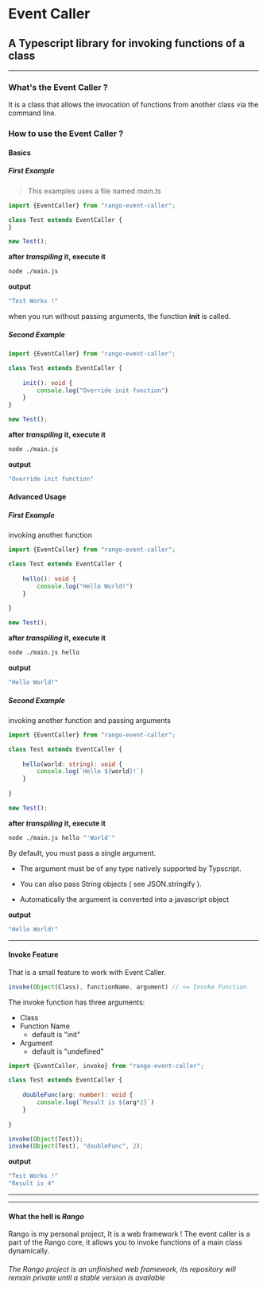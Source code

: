 # Event Caller

## A Typescript library for invoking functions of a class

---

### What's the Event Caller ?

It is a class that allows the invocation of functions from another class via the command line.

### How  to use the Event Caller ?

#### Basics

##### First Example

> This examples uses a file named *main.ts* 

```typescript
import {EventCaller} from "rango-event-caller";

class Test extends EventCaller {
}

new Test();
```

**after *transpiling* it, execute it**

```bash
node ./main.js
```

**output**

```bash
"Test Works !"
```

when you run without passing arguments, the function **init** is called.



##### Second Example

```typescript
import {EventCaller} from "rango-event-caller";

class Test extends EventCaller {
    
    init(): void {
        console.log("Override init function")
    }
}

new Test();
```

**after *transpiling* it, execute it**

```bash
node ./main.js
```

**output**

```bash
"Override init function"
```



#### Advanced Usage

##### First Example

invoking another function

```typescript
import {EventCaller} from "rango-event-caller";

class Test extends EventCaller {
    
    hello(): void {
        console.log("Hello World!")
    }
    
}

new Test();
```

**after *transpiling* it, execute it**

```bash
node ./main.js hello
```

**output**

```bash
"Hello World!"
```

##### Second Example

invoking another function and passing arguments 

```typescript
import {EventCaller} from "rango-event-caller";

class Test extends EventCaller {
    
    hello(world: string): void {
        console.log(`Hello ${world}!`)
    }
    
}

new Test();
```

**after *transpiling* it, execute it**

```bash
node ./main.js hello "'World'"
```

By default, you must pass a single argument. 

- The argument must be of any type natively supported by Typscript.

- You can also pass String objects ( see JSON.stringify ).

- Automatically the argument is converted into a javascript object

**output**

```bash
"Hello World!"
```

----

#### Invoke Feature

That is a small feature to work with Event Caller.

```typescript
invoke(Object(Class), functionName, argument) // <= Invoke Function
```

The invoke function has three arguments:

- Class
- Function Name
  - default is "init"
- Argument
  - default is "undefined"

```typescript
import {EventCaller, invoke} from "rango-event-caller";

class Test extends EventCaller {
    
    doubleFunc(arg: number): void {
        console.log(`Result is ${arg*2}`)
    }
    
}

invoke(Object(Test));
invoke(Object(Test), "doubleFunc", 2); 
```

**output**

```bash
"Test Works !"
"Result is 4"
```

----

---

#### What the hell is ***Rango***

Rango is my personal project, It is a web framework ! The event caller is a part of the Rango core, it allows you to invoke functions of a main class dynamically.

###### The Rango project is an unfinished web framework, its repository will remain private until a stable version is available

